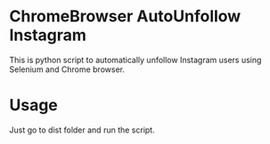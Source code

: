 # ChromeBrowser AutoUnfollow Instagram
This is python script to automatically unfollow Instagram users using Selenium and Chrome browser.

# Usage
Just go to dist folder and run the script.